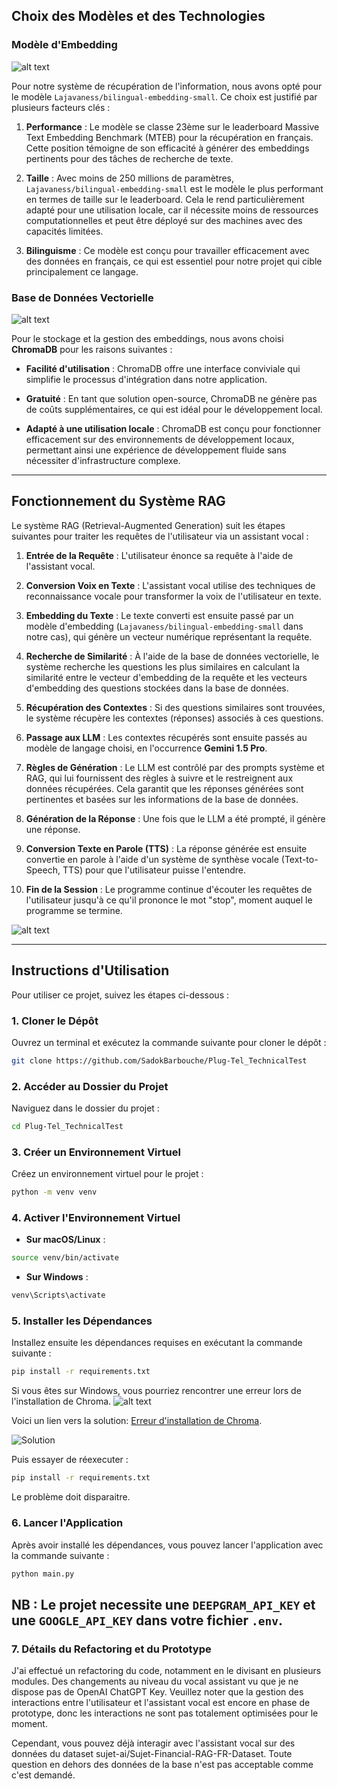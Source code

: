 ## Choix des Modèles et des Technologies

### Modèle d'Embedding
![alt text](assets/image.png)

Pour notre système de récupération de l'information, nous avons opté pour le modèle `Lajavaness/bilingual-embedding-small`. Ce choix est justifié par plusieurs facteurs clés :

1. **Performance** : Le modèle se classe 23ème sur le leaderboard Massive Text Embedding Benchmark (MTEB) pour la récupération en français. Cette position témoigne de son efficacité à générer des embeddings pertinents pour des tâches de recherche de texte.

2. **Taille** : Avec moins de 250 millions de paramètres, `Lajavaness/bilingual-embedding-small` est le modèle le plus performant en termes de taille sur le leaderboard. Cela le rend particulièrement adapté pour une utilisation locale, car il nécessite moins de ressources computationnelles et peut être déployé sur des machines avec des capacités limitées.

3. **Bilinguisme** : Ce modèle est conçu pour travailler efficacement avec des données en français, ce qui est essentiel pour notre projet qui cible principalement ce langage.

### Base de Données Vectorielle
![alt text](assets/chroma.png)


Pour le stockage et la gestion des embeddings, nous avons choisi **ChromaDB** pour les raisons suivantes :

- **Facilité d'utilisation** : ChromaDB offre une interface conviviale qui simplifie le processus d'intégration dans notre application.
  
- **Gratuité** : En tant que solution open-source, ChromaDB ne génère pas de coûts supplémentaires, ce qui est idéal pour le développement local.

- **Adapté à une utilisation locale** : ChromaDB est conçu pour fonctionner efficacement sur des environnements de développement locaux, permettant ainsi une expérience de développement fluide sans nécessiter d'infrastructure complexe.

---

## Fonctionnement du Système RAG

Le système RAG (Retrieval-Augmented Generation) suit les étapes suivantes pour traiter les requêtes de l'utilisateur via un assistant vocal :

1. **Entrée de la Requête** : L'utilisateur énonce sa requête à l'aide de l'assistant vocal. 

2. **Conversion Voix en Texte** : L'assistant vocal utilise des techniques de reconnaissance vocale pour transformer la voix de l'utilisateur en texte.

3. **Embedding du Texte** : Le texte converti est ensuite passé par un modèle d'embedding (`Lajavaness/bilingual-embedding-small` dans notre cas), qui génère un vecteur numérique représentant la requête.

4. **Recherche de Similarité** : À l'aide de la base de données vectorielle, le système recherche les questions les plus similaires en calculant la similarité entre le vecteur d'embedding de la requête et les vecteurs d'embedding des questions stockées dans la base de données.

5. **Récupération des Contextes** : Si des questions similaires sont trouvées, le système récupère les contextes (réponses) associés à ces questions.

6. **Passage aux LLM** : Les contextes récupérés sont ensuite passés au modèle de langage choisi, en l'occurrence **Gemini 1.5 Pro**.

7. **Règles de Génération** : Le LLM est contrôlé par des prompts système et RAG, qui lui fournissent des règles à suivre et le restreignent aux données récupérées. Cela garantit que les réponses générées sont pertinentes et basées sur les informations de la base de données.

8. **Génération de la Réponse** : Une fois que le LLM a été prompté, il génère une réponse.

9. **Conversion Texte en Parole (TTS)** : La réponse générée est ensuite convertie en parole à l'aide d'un système de synthèse vocale (Text-to-Speech, TTS) pour que l'utilisateur puisse l'entendre.

10. **Fin de la Session** : Le programme continue d'écouter les requêtes de l'utilisateur jusqu'à ce qu'il prononce le mot "stop", moment auquel le programme se termine.

![alt text](assets/seq_diag.png)

---

## Instructions d'Utilisation

Pour utiliser ce projet, suivez les étapes ci-dessous :

### 1. Cloner le Dépôt

Ouvrez un terminal et exécutez la commande suivante pour cloner le dépôt :

```bash
git clone https://github.com/SadokBarbouche/Plug-Tel_TechnicalTest
```

### 2. Accéder au Dossier du Projet

Naviguez dans le dossier du projet :

```bash
cd Plug-Tel_TechnicalTest
```

### 3. Créer un Environnement Virtuel

Créez un environnement virtuel pour le projet :

```bash
python -m venv venv
```

### 4. Activer l'Environnement Virtuel

- **Sur macOS/Linux** :

```bash
source venv/bin/activate
```

- **Sur Windows** :

```bash
venv\Scripts\activate
```

### 5. Installer les Dépendances

Installez ensuite les dépendances requises en exécutant la commande suivante :

```bash
pip install -r requirements.txt
```

Si vous êtes sur Windows, vous pourriez rencontrer une erreur lors de l'installation de Chroma. 
![alt text](assets/error.png)

Voici un lien vers la solution: [Erreur d'installation de Chroma](https://stackoverflow.com/questions/73969269/error-could-not-build-wheels-for-hnswlib-which-is-required-to-install-pyprojec/76245995#76245995).

![Solution](assets/solution.png)

Puis essayer de réexecuter :
```bash
pip install -r requirements.txt
```
Le problème doit disparaitre.

### 6. Lancer l'Application

Après avoir installé les dépendances, vous pouvez lancer l'application avec la commande suivante :

```bash
python main.py
```
NB : Le projet necessite une `DEEPGRAM_API_KEY` et une `GOOGLE_API_KEY` dans votre fichier `.env`.
---
### 7. Détails du Refactoring et du Prototype
J'ai effectué un refactoring du code, notamment en le divisant en plusieurs modules. Des changements au niveau du vocal assistant vu que je ne dispose pas de OpenAI ChatGPT Key. Veuillez noter que la gestion des interactions entre l'utilisateur et l'assistant vocal est encore en phase de prototype, donc les interactions ne sont pas totalement optimisées pour le moment.

Cependant, vous pouvez déjà interagir avec l'assistant vocal sur des données du dataset sujet-ai/Sujet-Financial-RAG-FR-Dataset. Toute question en dehors des données de la base n'est pas acceptable comme c'est demandé.

